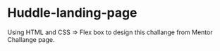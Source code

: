# Huddle-landing-page
Using HTML and CSS => Flex box to design this challange from Mentor Challange page.
